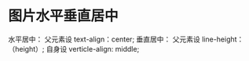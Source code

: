 # 图片水平垂直居中
水平居中：
父元素设 text-align：center;
垂直居中：
父元素设 line-height：（height）;
自身设   verticle-align: middle;